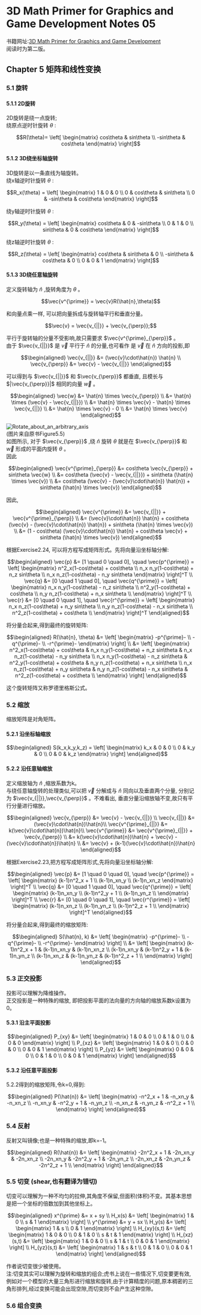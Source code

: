# 3D Math Primer for Graphics and Game Development Notes 05
书籍网址:[3D Math Primer for Graphics and Game Development](https://gamemath.com/book/)  
阅读时为第二版。 
## Chapter 5 矩阵和线性变换  
### 5.1 旋转  
#### 5.1.1 2D旋转  
2D旋转是绕一点旋转;  
绕原点逆时针旋转 $\theta$ :  
```math
R(\theta)=
\left[
\begin{matrix}
cos\theta & sin\theta \\
-sin\theta & cos\theta
\end{matrix}
\right]
```
#### 5.1.2 3D绕坐标轴旋转  
3D旋转是以一条直线为轴旋转。  
绕x轴逆时针旋转 $\theta$ :  
```math
R_x(\theta) = 
\left[
\begin{matrix}
1 & 0 & 0 \\
0 & cos\theta & sin\theta \\
0 & -sin\theta & cos\theta
\end{matrix}
\right]
```  
绕y轴逆时针旋转 $\theta$ :  
```math
R_y(\theta) = 
\left[
\begin{matrix}
cos\theta & 0 & -sin\theta \\
0 & 1 & 0 \\
sin\theta & 0 & cos\theta
\end{matrix}
\right]
```  
绕z轴逆时针旋转 $\theta$ :  
```math
R_z(\theta) = 
\left[
\begin{matrix}
cos\theta & sin\theta & 0 \\
-sin\theta & cos\theta & 0 \\
0 & 0 & 1
\end{matrix}
\right]
```  
#### 5.1.3 3D绕任意轴旋转  
定义旋转轴为 $\hat{n}$ ,旋转角度为 $\theta$ 。  
```math
\vec{v^{\prime}} = \vec{v}R(\hat{n},\theta)
```  
和向量点乘一样, 可以把向量拆成与旋转轴平行和垂直分量。  
```math
\vec{v} = \vec{v_{||}} + \vec{v_{\perp}};
```  
平行于旋转轴的分量不受影响,故只需要求 $\vec{v^{\prime}_{\perp}}$ 。  
由于 $\vec{v_{||}}$ 是 $\vec{v}$ 平行于 $\hat{n}$ 的分量,也可看作 是 $\vec{v}$ 在 $\hat{n}$ 方向的投影,即
 
```math
\begin{aligned}
\vec{v_{||}} &= (\vec{v}\cdot\hat{n}) \hat{n} \\
\vec{v_{\perp}} &= \vec{v} - \vec{v_{||}} 
\end{aligned}
```  
可以得到与 $\vec{v_{||}}$ 和 $\vec{v_{\perp}}$ 都垂直, 且模长与 $|\vec{v_{\perp}}|$ 相同的向量 $\vec{w}$ 。  
```math
\begin{aligned}
\vec{w} &= \hat{n} \times \vec{v_{\perp}} \\ 
&= \hat{n} \times (\vec{v} - \vec{v_{||}}) \\ 
&= \hat{n} \times \vec{v} - \hat{n} \times \vec{v_{||}} \\ 
&= \hat{n} \times \vec{v} - 0 \\ 
&= \hat{n} \times \vec{v}
\end{aligned}
```  
![Rotate_about_an_arbitrary_axis](https://cdn.jsdelivr.net/gh/Kevincyc99/PicBed@master/Notes/Rotate_about_an_arbitrary_axis.png)  
(图片来自原书Figure5.5)  
如图所示, 对于 $\vec{v_{\perp}}$ ,绕 $\hat{n}$ 旋转 $\theta$ 就是在 $\vec{v_{\perp}}$ 和 $\vec{w}$ 形成的平面内旋转 $\theta$ 。  
因此  
```math
\begin{aligned}
\vec{v^{\prime}_{\perp}} &= cos\theta \vec{v_{\perp}} + sin\theta \vec{w} \\ 
&= cos\theta (\vec{v} - \vec{v_{||}}) + sin\theta (\hat{n} \times \vec{v}) \\ 
&= cos\theta (\vec{v} - (\vec{v}\cdot\hat{n}) \hat{n}) + sin\theta (\hat{n} \times \vec{v}) \end{aligned}
```  
因此,
```math
\begin{aligned} 
\vec{v^{\prime}} &= \vec{v_{||}} + \vec{v^{\prime}_{\perp}} \\ 
&= (\vec{v}\cdot\hat{n}) \hat{n} + cos\theta (\vec{v} - (\vec{v}\cdot\hat{n}) \hat{n}) + sin\theta (\hat{n} \times \vec{v}) \\ 
&= (1 - cos\theta) (\vec{v}\cdot\hat{n}) \hat{n} + cos\theta \vec{v} + sin\theta (\hat{n} \times \vec{v})
\end{aligned}
```  
根据Exercise2.24, 可以将方程写成矩阵形式。先将向量沿坐标轴分解:   
```math
\begin{aligned}
\vec{p} &= [1 \quad 0 \quad 0], \quad
\vec{p^{\prime}} = 
\left[
\begin{matrix}
n^2_x(1-cos\theta) + cos\theta \\
n_x n_y(1-cos\theta) + n_z sin\theta \\ 
n_x n_z(1-cos\theta) - n_y sin\theta
\end{matrix}
\right]^T \\ 
\vec{q} &= [0 \quad 1 \quad 0], \quad
\vec{q^{\prime}} = 
\left[
\begin{matrix}
n_x n_y(1-cos\theta) - n_z sin\theta \\
n^2_y(1-cos\theta) + cos\theta \\ 
n_y n_z(1-cos\theta) + n_x sin\theta \\
\end{matrix}
\right]^T \\ 
\vec{r} &= [0 \quad 0 \quad 1], \quad
\vec{r^{\prime}} = 
\left[
\begin{matrix}
n_x n_z(1-cos\theta) + n_y sin\theta \\
n_y n_z(1-cos\theta) - n_x sin\theta \\ 
n^2_z(1-cos\theta) + cos\theta \\
\end{matrix}
\right]^T
\end{aligned}
```  
将分量合起来,得到最终的旋转矩阵:  
```math
\begin{aligned}
R(\hat{n}, \theta) &= 
\left[
\begin{matrix}
-p^{\prime}- \\ 
-q^{\prime}- \\ 
-r^{\prime}-
\end{matrix}
\right] \\ 
&= 
\left[
\begin{matrix}
n^2_x(1-cos\theta) + cos\theta &
n_x n_y(1-cos\theta) + n_z sin\theta & 
n_x n_z(1-cos\theta) - n_y sin\theta \\
n_x n_y(1-cos\theta) - n_z sin\theta &
n^2_y(1-cos\theta) + cos\theta & 
n_y n_z(1-cos\theta) + n_x sin\theta \\
n_x n_z(1-cos\theta) + n_y sin\theta &
n_y n_z(1-cos\theta) - n_x sin\theta & 
n^2_z(1-cos\theta) + cos\theta \\
\end{matrix}
\right]
\end{aligned}
```  
这个旋转矩阵又称罗德里格斯公式。  
### 5.2 缩放
缩放矩阵是对角矩阵。
#### 5.2.1 沿坐标轴缩放
```math
\begin{aligned}
S(k_x,k_y,k_z) = 
\left[
\begin{matrix}
k_x & 0 & 0 \\ 
0 & k_y & 0 \\ 
0 & 0 & k_z
\end{matrix}
\right]
\end{aligned}
```
#### 5.2.2 沿任意轴缩放  
定义缩放轴为 $\hat{n}$ ,缩放系数为k。  
与绕任意轴旋转的处理类似,可以把 $\vec{v}$ 分解成与 $\hat{n}$ 同向以及垂直两个分量, 分别记为 $\vec{v_{||}},\vec{v_{\perp}}$ 。不难看出, 垂直分量沿缩放轴不变,故只有平行分量进行缩放。
```math
\begin{aligned}
\vec{v_{\perp}} &= \vec{v} - \vec{v_{||}} \\ 
\vec{v_{||}} &= (\vec{v}\cdot\hat{n})\hat{n}\\ 
\vec{v^{\prime}_{||}} &= k(\vec{v}\cdot\hat{n})\hat{n}\\ 
\vec{v^{\prime}} &= \vec{v^{\prime}_{||}} + \vec{v_{\perp}} \\ 
&= k(\vec{v}\cdot\hat{n})\hat{n} + \vec{v} - (\vec{v}\cdot\hat{n})\hat{n} \\ 
&= \vec{v} + (k-1)(\vec{v}\cdot\hat{n})\hat{n} 
\end{aligned}
```  
根据Exercise2.23,把方程写成矩阵形式,先将向量沿坐标轴分解: 
```math
\begin{aligned}
\vec{p} &= [1 \quad 0 \quad 0], \quad
\vec{p^{\prime}} = 
\left[
\begin{matrix}
(k-1)n^2_x + 1 \\
(k-1)n_xn_y \\ 
(k-1)n_xn_z
\end{matrix}
\right]^T \\ 
\vec{q} &= [0 \quad 1 \quad 0], \quad
\vec{q^{\prime}} = 
\left[
\begin{matrix}
(k-1)n_xn_y \\
(k-1)n^2_y + 1 \\ 
(k-1)n_yn_z \\
\end{matrix}
\right]^T \\ 
\vec{r} &= [0 \quad 0 \quad 1], \quad
\vec{r^{\prime}} = 
\left[
\begin{matrix}
(k-1)n_xn_z \\
(k-1)n_yn_z \\ 
(k-1)n^2_z + 1 \\
\end{matrix}
\right]^T
\end{aligned}
```  
将分量合起来,得到最终的缩放矩阵:  
```math
\begin{aligned}
S(\hat{n}, k) &= 
\left[
\begin{matrix}
-p^{\prime}- \\ 
-q^{\prime}- \\ 
-r^{\prime}-
\end{matrix}
\right] \\ 
&= 
\left[
\begin{matrix}
(k-1)n^2_x + 1 &
(k-1)n_xn_y & 
(k-1)n_xn_z \\
(k-1)n_xn_y &
(k-1)n^2_y + 1 & 
(k-1)n_yn_z \\
(k-1)n_xn_z &
(k-1)n_yn_z & 
(k-1)n^2_z + 1 \\
\end{matrix}
\right]
\end{aligned}
```  
### 5.3 正交投影  
投影可以理解为降维操作。  
正交投影是一种特殊的缩放, 即把投影平面的法向量的方向轴的缩放系数k设置为0。
#### 5.3.1 沿主平面投影  
```math
\begin{aligned}
P_{xy} &= 
\left[
\begin{matrix}
1 & 0 & 0 \\ 
0 & 1 & 0 \\ 
0 & 0 & 0
\end{matrix}
\right] \\ 
P_{xz} &= 
\left[
\begin{matrix}
1 & 0 & 0 \\ 
0 & 0 & 0 \\ 
0 & 0 & 1
\end{matrix}
\right] \\ 
P_{yz} &= 
\left[
\begin{matrix}
0 & 0 & 0 \\ 
0 & 1 & 0 \\ 
0 & 0 & 1
\end{matrix}
\right]
\end{aligned}
```  
#### 5.3.2 沿任意平面投影
5.2.2得到的缩放矩阵,令k=0,得到:  
```math
\begin{aligned}
P(\hat{n}) &= 
\left[
\begin{matrix}
-n^2_x + 1 &
-n_xn_y & 
-n_xn_z \\
-n_xn_y &
-n^2_y + 1 & 
-n_yn_z \\
-n_xn_z &
-n_yn_z & 
-n^2_z + 1 \\
\end{matrix}
\right]
\end{aligned}
```  
### 5.4 反射  
反射又叫镜像;也是一种特殊的缩放,即k=-1。  
```math
\begin{aligned}
R(\hat{n}) &= 
\left[
\begin{matrix}
-2n^2_x + 1 &
-2n_xn_y & 
-2n_xn_z \\
-2n_xn_y &
-2n^2_y + 1 & 
-2n_yn_z \\
-2n_xn_z &
-2n_yn_z & 
-2n^2_z + 1 \\
\end{matrix}
\right]
\end{aligned}
```  
### 5.5 切变 (shear,也有翻译为错切)  
切变可以理解为一种不均匀的拉伸,其角度不保留,但面积(体积)不变。其基本思想是把一个坐标的倍数加到其他坐标上。 
```math 
\begin{aligned}
x^{\prime} &= x + sy \\ 
H_x(s) &= 
\left[
\begin{matrix}
1 & 0 \\
s & 1
\end{matrix}
\right] \\ 
y^{\prime} &= y + sx \\ 
H_y(s) &= 
\left[
\begin{matrix}
1 & s \\
0 & 1
\end{matrix}
\right] \\
H_{xy}(s,t) &= 
\left[
\begin{matrix}
1 & 0 & 0 \\
0 & 1 & 0 \\
s & t & 1
\end{matrix}
\right] \\
H_{xz}(s,t) &= 
\left[
\begin{matrix}
1 & 0 & 0 \\
s & 1 & t \\
0 & 0 & 1
\end{matrix}
\right] \\
H_{yz}(s,t) &= 
\left[
\begin{matrix}
1 & s & t \\
0 & 1 & 0 \\
0 & 0 & 1
\end{matrix}
\right] 
\end{aligned}
```  
作者说切变很少被使用。  
注:切变其实可以理解为旋转和缩放的组合;虎书上说在一些情况下,切变要更有效,例如对一个模型的大量三角形进行缩放和旋转,由于计算精度的问题,原本稠密的三角形排列,经过变换可能会出现空隙,而切变则不会产生这种空隙。  
### 5.6 组合变换
